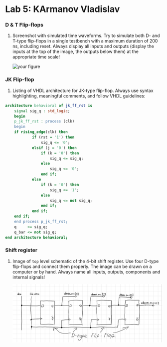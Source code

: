 # Lab 5: KArmanov Vladislav

### D & T Flip-flops

1. Screenshot with simulated time waveforms. Try to simulate both D- and T-type flip-flops in a single testbench with a maximum duration of 200 ns, including reset. Always display all inputs and outputs (display the inputs at the top of the image, the outputs below them) at the appropriate time scale!

   ![your figure]()

### JK Flip-flop

1. Listing of VHDL architecture for JK-type flip-flop. Always use syntax highlighting, meaningful comments, and follow VHDL guidelines:

```vhdl
architecture behavioral of jk_ff_rst is
    signal sig_q : std_logic;
    begin
    p_jk_ff_rst : process (clk)
    begin
    if rising_edge(clk) then
            if (rst = '1') then
                sig_q <= '0';
            elsif (j = '0') then
                if (k = '0') then
                    sig_q <= sig_q;
                else
                    sig_q <= '0';
                end if;
            else
                if (k = '0') then
                    sig_q <= '1';
                else
                    sig_q <= not sig_q;
                end if;
            end if;
    end if;
    end process p_jk_ff_rst;
    q     <= sig_q;
    q_bar <= not sig_q;
end architecture behavioral;
```

### Shift register

1. Image of `top` level schematic of the 4-bit shift register. Use four D-type flip-flops and connect them properly. The image can be drawn on a computer or by hand. Always name all inputs, outputs, components and internal signals!

   ![your figure](https://github.com/ra9ee/digital-electronics--1/blob/main/05-ffs/DE1-CV.jpg)